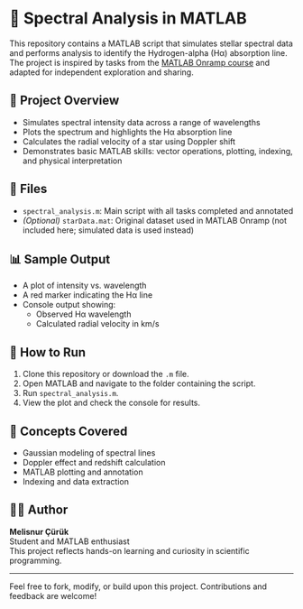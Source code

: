 # 🌟 Spectral Analysis in MATLAB

This repository contains a MATLAB script that simulates stellar spectral data and performs analysis to identify the Hydrogen-alpha (Hα) absorption line. The project is inspired by tasks from the [MATLAB Onramp course](https://matlabacademy.mathworks.com/v1/portal.html?course=gettingstarted#chapter=9v1&lesson=1&section=1) and adapted for independent exploration and sharing.

## 📌 Project Overview

- Simulates spectral intensity data across a range of wavelengths
- Plots the spectrum and highlights the Hα absorption line
- Calculates the radial velocity of a star using Doppler shift
- Demonstrates basic MATLAB skills: vector operations, plotting, indexing, and physical interpretation

## 📁 Files

- `spectral_analysis.m`: Main script with all tasks completed and annotated
- *(Optional)* `starData.mat`: Original dataset used in MATLAB Onramp (not included here; simulated data is used instead)

## 📊 Sample Output

- A plot of intensity vs. wavelength
- A red marker indicating the Hα line
- Console output showing:
  - Observed Hα wavelength
  - Calculated radial velocity in km/s

## 🚀 How to Run

1. Clone this repository or download the `.m` file.
2. Open MATLAB and navigate to the folder containing the script.
3. Run `spectral_analysis.m`.
4. View the plot and check the console for results.

## 🧠 Concepts Covered

- Gaussian modeling of spectral lines
- Doppler effect and redshift calculation
- MATLAB plotting and annotation
- Indexing and data extraction

## 👩‍💻 Author

**Melisnur Çürük**  
Student and MATLAB enthusiast  
This project reflects hands-on learning and curiosity in scientific programming.

---

Feel free to fork, modify, or build upon this project. Contributions and feedback are welcome!
